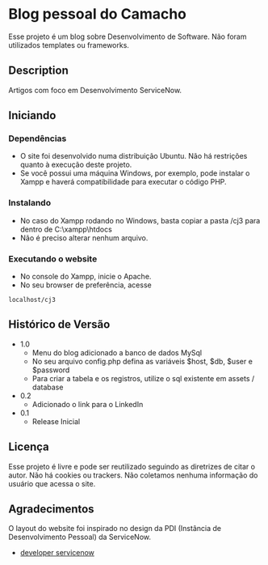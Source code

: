 # Blog pessoal do Camacho

Esse projeto é um blog sobre Desenvolvimento de Software. Não foram utilizados templates ou frameworks. 

## Description

Artigos com foco em Desenvolvimento ServiceNow. 

## Iniciando

### Dependências

* O site foi desenvolvido numa distribuição Ubuntu. Não há restrições quanto à execução deste projeto. 
* Se você possui uma máquina Windows, por exemplo, pode instalar o Xampp e haverá compatibilidade para executar o código PHP. 

### Instalando

* No caso do Xampp rodando no Windows, basta copiar a pasta /cj3 para dentro de C:\xampp\htdocs
* Não é preciso alterar nenhum arquivo.

### Executando o website

* No console do Xampp, inicie o Apache.
* No seu browser de preferência, acesse 
```
localhost/cj3
```

## Histórico de Versão

* 1.0
    * Menu do blog adicionado a banco de dados MySql
    * No seu arquivo config.php defina as variáveis $host, $db, $user e $password
    * Para criar a tabela e os registros, utilize o sql existente em assets / database
* 0.2
    * Adicionado o link para o LinkedIn
* 0.1
    * Release Inicial

## Licença

Esse projeto é livre e pode ser reutilizado seguindo as diretrizes de citar o autor. 
Não há cookies ou trackers. Não coletamos nenhuma informação do usuário que acessa o site.

## Agradecimentos

O layout do website foi inspirado no design da PDI (Instância de Desenvolvimento Pessoal) da ServiceNow.
* [developer servicenow](https://developer.servicenow.com/)
